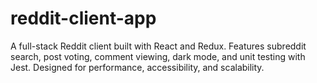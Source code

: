 # reddit-client-app
A full-stack Reddit client built with React and Redux. Features subreddit search, post voting, comment viewing, dark mode, and unit testing with Jest. Designed for performance, accessibility, and scalability.
